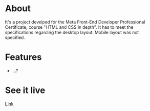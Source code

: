 # About
It's a project develped for the Meta Front-End Developer Professional Certificate, course "HTML and CSS in depth". It has to meet the specifications regarding the desktop layout. Mobile layout was not specified.

# Features
* ...?

# See it live

[Link](witchdevelops.github.io/lucky-shrub)

